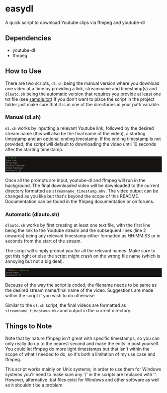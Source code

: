# easydl
A quick script to download Youtube clips via ffmpeg and youtube-dl

## Dependencies
- youtube-dl
- ffmpeg

## How to Use
There are two scripts, `dl.sh` being the manual version where you download one video at a time by providing a link, streamname and timestamp(s) and `dlauto.sh` being the automatic version that requires you provide at least one txt file (see [sample.txt](./sample.txt))
If you don't want to place the script in the project folder just make sure that it is in one of the directories in your path variable.

### Manual (dl.sh)
`dl.sh` works by inputting a relevant Youtube link, followed by the desired stream name (this will also be the final name of the video), a starting timestamp and an optional ending timestamp. If the ending timestamp is not provided, the script will default to downloading the video until 10 seconds after the starting timestamp.

![dl sample](./images/dl.png)

Once all the prompts are input, youtube-dl and ffmpeg will run in the background. The final downloaded video will be downloaded to the current directory formatted as `streamname_timestamp.mkv`. The video output can be changed as you like but that's beyond the scope of this README. Documentation can be found in the ffmpeg documentation or on forums.

### Automatic (dlauto.sh)

`dlauto.sh` works by first creating at least one text file, with the first line being the link to the Youtube stream and the subsequent lines (line 2 onwards) being any relevant timestamp either formatted as HH:MM:SS or in seconds from the start of the stream.

The script will simply prompt you for all the relevant names. Make sure to get this right or else the script might crash on the wrong file name (which is annoying but not a big deal).

![dlauto sample](./images/dlauto.png)

Because of the way the script is coded, the filename needs to be same as the desired stream name/final name of the video. Suggestions are made within the script if you wish to do otherwise.

Similar to the `dl.sh` script, the final videos are formatted as `streamname_timestamp.mkv` and output in the current directory.

## Things to Note

Note that by nature ffmpeg isn't great with specific timestamps, so you can only really do up to the nearest second and make the edits in post yourself. You could let ffmpeg do more tight timestamps but that isn't within the scope of what I needed to do, so it's both a limitation of my use case and ffmpeg.

This script works mainly on Unix systems; in order to use them for Windows systems you'll need to make sure any '/' in the scripts are replaced with '\'. However, alternative .bat files exist for Windows and other software as well so it shouldn't be a problem.
